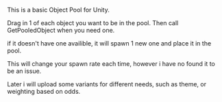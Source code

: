 This is a basic Object Pool for Unity.

Drag in 1 of each object you want to be in the pool.
Then call GetPooledObject when you need one.

if it doesn't have one availible, it will spawn 1 new one and place it in the pool.

This will change your spawn rate each time, however i have no found it to be an issue.

Later i will upload some variants for different needs, such as theme, or weighting based on odds.
